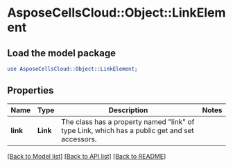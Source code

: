# AsposeCellsCloud::Object::LinkElement 

## Load the model package
```perl
use AsposeCellsCloud::Object::LinkElement;
```

## Properties
Name | Type | Description | Notes
------------ | ------------- | ------------- | -------------
**link** | **Link** | The class has a property named "link" of type Link, which has a public get and set accessors. |  

[[Back to Model list]](../README.md#documentation-for-models) [[Back to API list]](../README.md#documentation-for-api-endpoints) [[Back to README]](../README.md)

